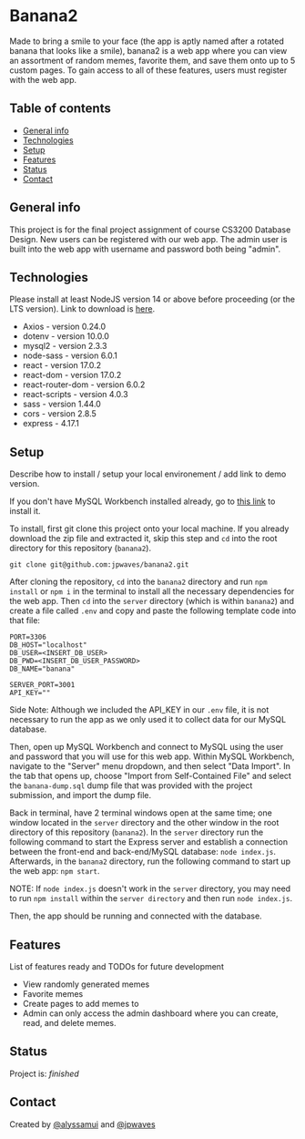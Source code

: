 # Banana2

Made to bring a smile to your face (the app is aptly named after a rotated
banana that looks like a smile), banana2 is a web app where you can view an
assortment of random memes, favorite them, and save them onto up to 5 custom
pages. To gain access to all of these features, users must register with the web
app.

## Table of contents

- [General info](#general-info)
- [Technologies](#technologies)
- [Setup](#setup)
- [Features](#features)
- [Status](#status)
- [Contact](#contact)

## General info

This project is for the final project assignment of course CS3200 Database Design. New users can be registered with our web app. The admin user is built into the web app with username and password both being "admin".

## Technologies

Please install at least NodeJS version 14 or above before proceeding (or the LTS version). Link to download is [here](https://nodejs.org/en/download/).

- Axios - version 0.24.0
- dotenv - version 10.0.0
- mysql2 - version 2.3.3
- node-sass - version 6.0.1
- react - version 17.0.2
- react-dom - version 17.0.2
- react-router-dom - version 6.0.2
- react-scripts - version 4.0.3
- sass - version 1.44.0
- cors - version 2.8.5
- express - 4.17.1

## Setup

Describe how to install / setup your local environement / add link to demo version.

If you don't have MySQL Workbench installed already, go to [this link](https://dev.mysql.com/downloads/workbench/) to install it.

To install, first git clone this project onto your local machine. If you already download the zip file and extracted it, skip this step and `cd` into the root directory for this repository (`banana2`).

```
git clone git@github.com:jpwaves/banana2.git
```

After cloning the repository, `cd` into the `banana2` directory and run `npm install` or `npm i` in the terminal to install all the necessary dependencies for the web app. Then `cd` into the `server` directory (which is within `banana2`) and create a file called `.env` and copy and paste the following template code into that file:

```
PORT=3306
DB_HOST="localhost"
DB_USER=<INSERT_DB_USER>
DB_PWD=<INSERT_DB_USER_PASSWORD>
DB_NAME="banana"

SERVER_PORT=3001
API_KEY=""
```

Side Note: Although we included the API_KEY in our `.env` file, it is not necessary to run the app as we only used it to collect data for our MySQL database.

Then, open up MySQL Workbench and connect to MySQL using the user and password that you will use for this web app. Within MySQL Workbench, navigate to the "Server" menu dropdown, and then select "Data Import". In the tab that opens up, choose "Import from Self-Contained File" and select the `banana-dump.sql` dump file that was provided with the project submission, and import the dump file.

Back in terminal, have 2 terminal windows open at the same time; one window located in the `server` directory and the other window in the root directory of this repository (`banana2`). In the `server` directory run the following command to start the Express server and establish a connection between the front-end and back-end/MySQL database: `node index.js`. Afterwards, in the `banana2` directory, run the following command to start up the web app: `npm start`.

NOTE: If `node index.js` doesn't work in the `server` directory, you may need to run `npm install` within the `server directory` and then run `node index.js`.

Then, the app should be running and connected with the database.

## Features

List of features ready and TODOs for future development

- View randomly generated memes
- Favorite memes
- Create pages to add memes to
- Admin can only access the admin dashboard where you can create, read, and delete memes.

## Status

Project is: _finished_

## Contact

Created by [@alyssamui](https://github.com/alyssamui) and [@jpwaves](https://github.com/jpwaves)
